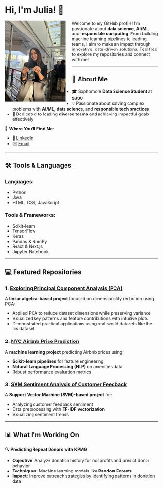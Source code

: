 # Hi, I'm Julia! 👋
<img src="photo1.jpg" alt="Julia Husainzada" width="200" align="left" style="margin-right: 20px;">

Welcome to my GitHub profile! I’m passionate about **data science**, **AI/ML**, and **responsible computing**. From building machine learning pipelines to leading teams, I aim to make an impact through innovative, data-driven solutions. Feel free to explore my repositories and connect with me!

---

## 🔗 About Me

- 🎓 Sophomore **Data Science Student** at **SJSU**
- 💡 Passionate about solving complex problems with **AI/ML**, **data science**, and **responsible tech practices**
- 🤝 Dedicated to leading **diverse teams** and achieving impactful goals effectively

📍 **Where You’ll Find Me**:
- 💼 [LinkedIn](https://www.linkedin.com/in/julia-husainzada/)
- ✉️ [Email](mailto:juliahusainzada@gmail.com)

---

## 🛠️ Tools & Languages

### **Languages**:
- Python
- Java
- HTML, CSS, JavaScript

### **Tools & Frameworks**:
- Scikit-learn
- TensorFlow
- Keras
- Pandas & NumPy
- React & Next.js
- Jupyter Notebook

---

## 💻 Featured Repositories

### 1. [Exploring Principal Component Analysis (PCA)](https://github.com/juliahusainzada/PCALinearAlgebra)
A **linear algebra-based project** focused on dimensionality reduction using PCA:
- Applied PCA to reduce dataset dimensions while preserving variance
- Visualized key patterns and feature contributions with intuitive plots
- Demonstrated practical applications using real-world datasets like the Iris dataset

### 2. [NYC Airbnb Price Prediction](https://github.com/juliahusainzada/Airbnb-Pricing-Analysis)
A **machine learning project** predicting Airbnb prices using:
- **Scikit-learn pipelines** for feature engineering
- **Natural Language Processing (NLP)** on amenities data
- Robust performance evaluation metrics

### 3. [SVM Sentiment Analysis of Customer Feedback](https://github.com/juliahusainzada/Neural-Network-Sentiment-Analysis)
A **Support Vector Machine (SVM)-based project** for:
- Analyzing customer feedback sentiment
- Data preprocessing with **TF-IDF vectorization**
- Visualizing sentiment trends

---

## 📊 What I'm Working On

🔍 **Predicting Repeat Donors with KPMG**
- **Objective**: Analyze donation history for nonprofits and predict donor behavior
- **Techniques**: Machine learning models like **Random Forests**
- **Impact**: Improve outreach strategies by identifying patterns in donation data
